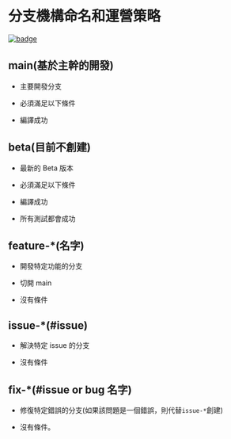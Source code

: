# 分支機構命名和運營策略

[![badge](https://img.shields.io/endpoint.svg?url=https%3A%2F%2Fgezf7g7pd5.execute-api.ap-northeast-1.amazonaws.com%2Fdefault%2Fsource_up_to_date%3Fowner%3Derg-lang%26repos%3Derg%26ref%3Dmain%26path%3Ddoc/EN/dev_guide/branches.md%26commit_hash%3Dbf5df01d09e42ec8433a628420e096ac55e4d3e4)](https://gezf7g7pd5.execute-api.ap-northeast-1.amazonaws.com/default/source_up_to_date?owner=erg-lang&repos=erg&ref=main&path=doc/EN/dev_guide/branches.md&commit_hash=bf5df01d09e42ec8433a628420e096ac55e4d3e4)

## main(基於主幹的開發)
* 主要開發分支
* 必須滿足以下條件

* 編譯成功

## beta(目前不創建)

* 最新的 Beta 版本
* 必須滿足以下條件

* 編譯成功
* 所有測試都會成功

## feature-*(名字)

* 開發特定功能的分支
* 切開 main

* 沒有條件

## issue-*(#issue)

* 解決特定 issue 的分支

* 沒有條件

## fix-*(#issue or bug 名字)

* 修復特定錯誤的分支(如果該問題是一個錯誤，則代替`issue-*`創建)

* 沒有條件。
